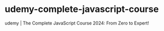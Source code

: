 # udemy-complete-javascript-course
udemy | The Complete JavaScript Course 2024: From Zero to Expert!

